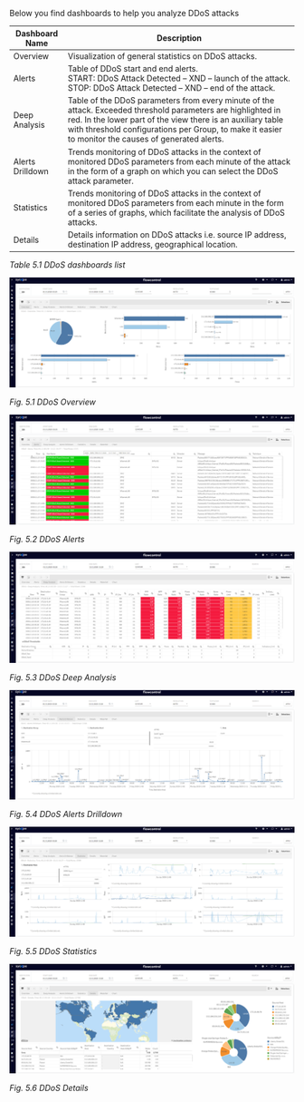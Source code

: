 Below you find dashboards to help you analyze DDoS attacks

| Dashboard  Name  | Description                                                  |
| ---------------- | ------------------------------------------------------------ |
| Overview         | Visualization of general statistics on DDoS attacks.         |
| Alerts           | Table of DDoS start and end alerts. <br />START: DDoS Attack Detected – XND – launch of the attack. <br />STOP: DDoS Attack Detected – XND – end of the attack. |
| Deep  Analysis   | Table of the DDoS parameters from every minute of the attack. Exceeded threshold parameters are highlighted in red. In the lower part of the view there is an auxiliary table with threshold configurations per Group, to make it easier to monitor the causes of generated alerts. |
| Alerts Drilldown | Trends monitoring of DDoS attacks in the context of monitored DDoS parameters from each minute of the attack in the form of a graph on which you can select the DDoS attack parameter. |
| Statistics       | Trends monitoring of DDoS attacks in the context of monitored DDoS parameters from each minute in the form of a series of graphs, which facilitate the analysis of DDoS attacks. |
| Details          | Details information on DDoS attacks i.e. source IP address, destination IP address, geographical location. |

*Table 5.1* *DDoS dashboards list*

![image-20201113153757536](../assets/image-20201113153757536.png)

*Fig. 5.1 DDoS Overview*

![image-20201113153724230](../assets/image-20201113153724230.png)

*Fig. 5.2 DDoS Alerts*

![image-20201113153902769](../assets/image-20201113153902769.png)

*Fig. 5.3 DDoS Deep Analysis* 

![image-20201113153953710](../assets/image-20201113153953710.png)

*Fig. 5.4 DDoS Alerts Drilldown*

![image-20201113154041566](../assets/image-20201113154041566.png)

*Fig. 5.5 DDoS Statistics* 

![image-20201113154132670](../assets/image-20201113154132670.png)

*Fig. 5.6 DDoS Details*
